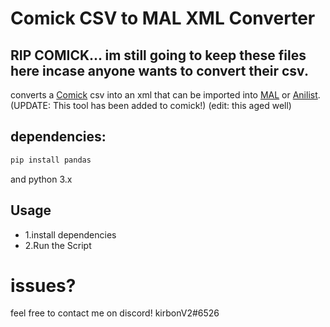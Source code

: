 

# Comick CSV to MAL XML Converter
## RIP COMICK... im still going to keep these files here incase anyone wants to convert their csv. 

converts a [Comick](https://comick.io/) csv into an xml that can be imported into [MAL](https://myanimelist.com/) or [Anilist](https://anilist.co/). \
(UPDATE: This tool has been added to comick!) (edit: this aged well)

## dependencies:

```sh
pip install pandas
```
and python 3.x
## Usage

- 1.install dependencies
- 2.Run the Script

# issues?
feel free to contact me on discord! kirbonV2#6526
